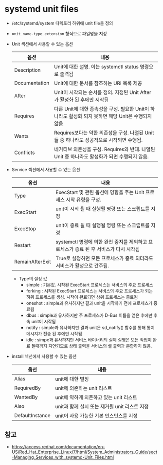 # systemd unit files

* /etc/systemd/system 디렉토리 하위에 unit file들 정의

* `unit_name.type_extension` 형식으로 파일명을 지정

* Unit 섹션에서 사용할 수 있는 옵션

  | 옵션            | 내용                                       |
  | ------------- | ---------------------------------------- |
  | Description   | Unit에 대한 설명. 이는 systemctl status 명령으로 출력됨 |
  | Documentation | Unit에 대한 문서를 참조하는 URI 목록 제공              |
  | After         | Unit이 시작되는 순서를 정의. 지정된 Unit After가 활성화 된 후에만 시작됨 |
  | Requires      | 다른 Unit에 대한 종속성을 구성. 필요한 Unit이 하나라도 활성화 되지 못하면 해당 Unit은 수행되지 않음 |
  | Wants         | Requires보다는 약한 의존성을 구성. 나열된 Unit들 중 하나라도 성공적으로 시작되면 수행됨. |
  | Conflicts     | 네거티브 의존성을 구성. Requires와 반대. 나열된 Unit 중 하나라도 활성화가 되면 수행되지 않음. |

* Service 섹션에서 사용할 수 있는 옵션

  | 옵션              | 내용                                       |
  | --------------- | ---------------------------------------- |
  | Type            | ExecStart 및 관련 옵션에 영향을 주는 Unit 프로세스 시작 유형을 구성. |
  | ExecStart       | unit이 시작 될 때 실행될 명령 또는 스크립트를 지정          |
  | ExecStop        | unit이 종료 될 때 실행될 명령 또는 스크립트를 지정          |
  | Restart         | systemctl 명령에 의한 완전 중지를 제외하고 프로세스가 종료 된 후 서비스가 다시 시작됨 |
  | RemainAfterExit | True로 설정하면 모든 프로세스가 종료 되더라도 서비스가 활성으로 간주됨. |

  * Type의 설정 값
    * simple : 기본값. 시작된 ExecStart 프로세스는 서비스의 주요 프로세스
    * forking : 시작된 ExecStart 프로세스는 서비스의 주요 프로세스가 되는 하위 프로세스를 생성. 시작이 완료되면 상위 프로세스는 종료됨
    * oneshot : simple과 유사하지만 결과 unit을 시작하기 전에 프로세스가 종료됨
    * dbus : simple과 유사하지만 주 프로세스가 D-Bus 이름을 얻은 후에만 후속 unit이 시작됨
    * notify : simple과 유사하지만 결과 unit은 sd_notify() 함수를 통해 통지 메시지가 전송 된 후에만 시작됨
    * idle : simpe과 유사하지만 서비스 바이너리의 실제 실행은 모든 작업이 완료 될때까지 지연되므로 상태 출력을 서비스의 쉘 출력과 혼합하지 않음.

* install 섹션에서 사용할 수 있는 옵션

  | 옵션              | 내용                             |
  | --------------- | ------------------------------ |
  | Alias           | unit에 대한 별칭                    |
  | RequiredBy      | unit에 의존하는 unit 리스트            |
  | WantedBy        | unit에 약하게 의존하고 있는 unit 리스트     |
  | Also            | unit과 함께 설치 또는 제거될 unit 리스트 지정 |
  | DefaultInstance | unit이 사용 가능한 기본 인스턴스를 지정       |





## 참고

* https://access.redhat.com/documentation/en-US/Red_Hat_Enterprise_Linux/7/html/System_Administrators_Guide/sect-Managing_Services_with_systemd-Unit_Files.html